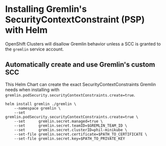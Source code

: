 # Installing Gremlin's SecurityContextConstraint (PSP) with Helm

OpenShift Clusters will disallow Gremlin behavior unless a SCC is granted to the `gremlin` service account.

## Automatically create and use Gremlin's custom SCC

This Helm Chart can create the exact SecurityContextConstraints Gremlin needs when installing with `gremlin.podSecurity.securityContextConstraints.create=true`.

```shell
helm install gremlin ./gremlin \
    --namespace gremlin \
    --set      gremlin.podSecurity.securityContextConstraints.create=true \
    --set      gremlin.secret.managed=true \
    --set      gremlin.secret.teamID=$GREMLIN_TEAM_ID \
    --set      gremlin.secret.clusterID=phil-minikube \
    --set-file gremlin.secret.certificate=$PATH_TO_CERTIFICATE \
    --set-file gremlin.secret.key=$PATH_TO_PRIVATE_KEY
```